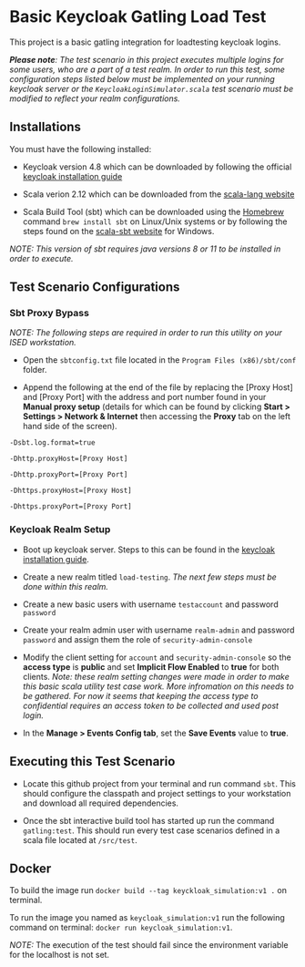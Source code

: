 # Basic Keycloak Gatling Load Test

This project is a basic gatling integration for loadtesting keycloak logins.

_**Please note**: The test scenario in this project executes multiple logins for some users, who are a part of a test realm. In order to run this test, some configuration steps listed below must be implemented on your running keycloak server or the `KeycloakLoginSimulator.scala` test scenario must be modified to reflect your realm configurations._

## Installations

You must have the following installed:

- Keycloak version 4.8 which can be downloaded by following the official [keycloak installation guide](https://www.keycloak.org/docs/4.8/getting_started/index.html#_install-boot)

- Scala verion 2.12 which can be downloaded from the [scala-lang website](https://www.scala-lang.org/download/)

- Scala Build Tool (sbt) which can be downloaded using the [Homebrew](https://docs.brew.sh/Installation) command `brew install sbt` on Linux/Unix systems or by following the steps found on the [scala-sbt website](https://www.scala-sbt.org/1.x/docs/Installing-sbt-on-Windows.html) for Windows.

_NOTE: This version of sbt requires java versions 8 or 11 to be installed in order to execute._

## Test Scenario Configurations

### Sbt Proxy Bypass

_NOTE: The following steps are required in order to run this utility on your ISED workstation._

- Open the `sbtconfig.txt` file located in the `Program Files (x86)/sbt/conf` folder.

- Append the following at the end of the file by replacing the [Proxy Host] and [Proxy Port] with the address and port number found in your **Manual proxy setup** (details for which can be found by clicking **Start > Settings > Network & Internet** then accessing the **Proxy** tab on the left hand side of the screen).

```
-Dsbt.log.format=true

-Dhttp.proxyHost=[Proxy Host]

-Dhttp.proxyPort=[Proxy Port]

-Dhttps.proxyHost=[Proxy Host]

-Dhttps.proxyPort=[Proxy Port]
```

### Keycloak Realm Setup

- Boot up keycloak server.
  Steps to this can be found in the [keycloak installation guide](https://www.keycloak.org/docs/4.8/getting_started/index.html#_install-boot).

- Create a new realm titled `load-testing`. _The next few steps must be done within this realm._

- Create a new basic users with username `testaccount` and password `password`

- Create your realm admin user with username `realm-admin` and password `password` and assign them the role of `security-admin-console`

- Modify the client setting for `account` and `security-admin-console` so the **access type** is **public** and set **Implicit Flow Enabled** to **true** for both clients. _Note: these realm setting changes were made in order to make this basic scala utility test case work. More infromation on this needs to be gathered. For now it seems that keeping the access type to confidential requires an access token to be collected and used post login._

- In the **Manage > Events Config tab**, set the **Save Events** value to **true**.

## Executing this Test Scenario

- Locate this github project from your terminal and run command `sbt`.
  This should configure the classpath and project settings to your workstation and download all required dependencies.

- Once the sbt interactive build tool has started up run the command `gatling:test`.
  This should run every test case scenarios defined in a scala file located at `/src/test`.

## Docker

To build the image run `docker build --tag keyckloak_simulation:v1 .` on terminal.

To run the image you named as `keycloak_simulation:v1` run the following command on terminal: `docker run keycloak_simulation:v1`.

_NOTE:_ The execution of the test should fail since the environment variable for the localhost is not set.
